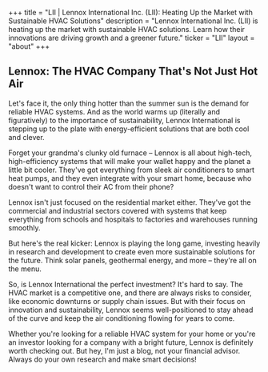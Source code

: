 +++
title = "LII |  Lennox International Inc. (LII): Heating Up the Market with Sustainable HVAC Solutions"
description = "Lennox International Inc. (LII) is heating up the market with sustainable HVAC solutions. Learn how their innovations are driving growth and a greener future."
ticker = "LII"
layout = "about"
+++

        


##  Lennox: The HVAC Company That's Not Just Hot Air

Let's face it, the only thing hotter than the summer sun is the demand for reliable HVAC systems.  And as the world warms up (literally and figuratively) to the importance of sustainability, Lennox International is stepping up to the plate with energy-efficient solutions that are both cool and clever. 

Forget your grandma's clunky old furnace – Lennox is all about high-tech, high-efficiency systems that will make your wallet happy and the planet a little bit cooler. They've got everything from sleek air conditioners to smart heat pumps, and they even integrate with your smart home, because who doesn't want to control their AC from their phone? 

Lennox isn't just focused on the residential market either.  They've got the commercial and industrial sectors covered with systems that keep everything from schools and hospitals to factories and warehouses running smoothly.  

But here's the real kicker: Lennox is playing the long game, investing heavily in research and development to create even more sustainable solutions for the future. Think solar panels, geothermal energy, and more – they're all on the menu. 

So, is Lennox International the perfect investment?  It's hard to say. The HVAC market is a competitive one, and there are always risks to consider, like economic downturns or supply chain issues.  But with their focus on innovation and sustainability, Lennox seems well-positioned to stay ahead of the curve and keep the air conditioning flowing for years to come.  

Whether you're looking for a reliable HVAC system for your home or you're an investor looking for a company with a bright future, Lennox is definitely worth checking out.  But hey, I'm just a blog, not your financial advisor.  Always do your own research and make smart decisions! 

        